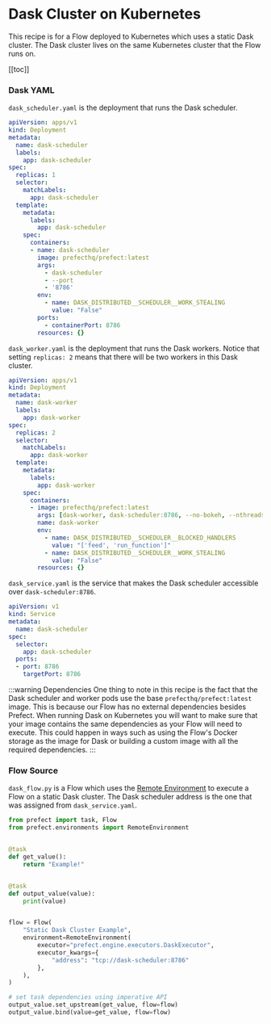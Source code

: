 
# Dask Cluster on Kubernetes

This recipe is for a Flow deployed to Kubernetes which uses a static Dask cluster. The Dask cluster lives on the same Kubernetes cluster that the Flow runs on.

[[toc]]

### Dask YAML

`dask_scheduler.yaml` is the deployment that runs the Dask scheduler.

```yaml
apiVersion: apps/v1
kind: Deployment
metadata:
  name: dask-scheduler
  labels:
    app: dask-scheduler
spec:
  replicas: 1
  selector:
    matchLabels:
      app: dask-scheduler
  template:
    metadata:
      labels:
        app: dask-scheduler
    spec:
      containers:
      - name: dask-scheduler
        image: prefecthq/prefect:latest
        args:
          - dask-scheduler
          - --port
          - '8786'
        env:
          - name: DASK_DISTRIBUTED__SCHEDULER__WORK_STEALING
            value: "False"
        ports:
          - containerPort: 8786
        resources: {}
```

`dask_worker.yaml` is the deployment that runs the Dask workers. Notice that setting `replicas: 2` means that there will be two workers in this Dask cluster.

```yaml
apiVersion: apps/v1
kind: Deployment
metadata:
  name: dask-worker
  labels:
    app: dask-worker
spec:
  replicas: 2
  selector:
    matchLabels:
      app: dask-worker
  template:
    metadata:
      labels:
        app: dask-worker
    spec:
      containers:
      - image: prefecthq/prefect:latest
        args: [dask-worker, dask-scheduler:8786, --no-bokeh, --nthreads, "2", --nprocs, "2"]
        name: dask-worker
        env:
          - name: DASK_DISTRIBUTED__SCHEDULER__BLOCKED_HANDLERS
            value: "['feed', 'run_function']"
          - name: DASK_DISTRIBUTED__SCHEDULER__WORK_STEALING
            value: "False"
        resources: {}
```

`dask_service.yaml` is the service that makes the Dask scheduler accessible over `dask-scheduler:8786`.

```yaml
apiVersion: v1
kind: Service
metadata:
  name: dask-scheduler
spec:
  selector:
    app: dask-scheduler
  ports:
  - port: 8786
    targetPort: 8786
```

:::warning Dependencies
One thing to note in this recipe is the fact that the Dask scheduler and worker pods use the base `prefecthq/prefect:latest` image. This is because our Flow has no external dependencies besides Prefect. When running Dask on Kubernetes you will want to make sure that your image contains the same dependencies as your Flow will need to execute. This could happen in ways such as using the Flow's Docker storage as the image for Dask or building a custom image with all the required dependencies.
:::

### Flow Source

`dask_flow.py` is a Flow which uses the [Remote Environment](/cloud/execution/remote_environment.html#overview) to execute a Flow on a static Dask cluster. The Dask scheduler address is the one that was assigned from `dask_service.yaml`.

```python
from prefect import task, Flow
from prefect.environments import RemoteEnvironment


@task
def get_value():
    return "Example!"


@task
def output_value(value):
    print(value)


flow = Flow(
    "Static Dask Cluster Example",
    environment=RemoteEnvironment(
        executor="prefect.engine.executors.DaskExecutor",
        executor_kwargs={
            "address": "tcp://dask-scheduler:8786"
        },
    ),
)

# set task dependencies using imperative API
output_value.set_upstream(get_value, flow=flow)
output_value.bind(value=get_value, flow=flow)
```
